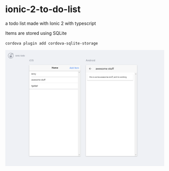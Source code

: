 # ionic-2-to-do-list
a todo list made with Ionic 2 with typescript

Items are stored using SQLite 

`cordova plugin add cordova-sqlite-storage`

![App preview](/app_preview.png?raw=true "App preview")


